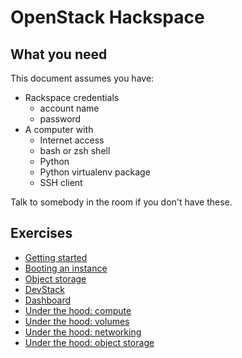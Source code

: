 # OpenStack Hackspace

## What you need

This document assumes you have:

- Rackspace credentials
	* account name
	* password
- A computer with
	* Internet access
	* bash or zsh shell
	* Python
	* Python virtualenv package
	* SSH client

Talk to somebody in the room if you don't have these.

## Exercises

 * [Getting started][1]
 * [Booting an instance][2]
 * [Object storage][3]
 * [DevStack][4]
 * [Dashboard][5]
 * [Under the hood: compute][6]
 * [Under the hood: volumes][7]
 * [Under the hood: networking][8]
 * [Under the hood: object storage][9]


 [1]: getting-started.md
 [2]: boot-instance.md
 [3]: object-storage.md
 [4]: devstack.md
 [5]: dashboard.md
 [6]: under-the-hood-compute.md
 [7]: under-the-hood-volumes.md
 [8]: under-the-hood-network.md
 [9]: under-the-hood-object.md